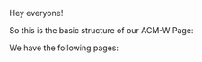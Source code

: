 Hey everyone!

So this is the basic structure of our ACM-W Page:

We have the following pages:
    
